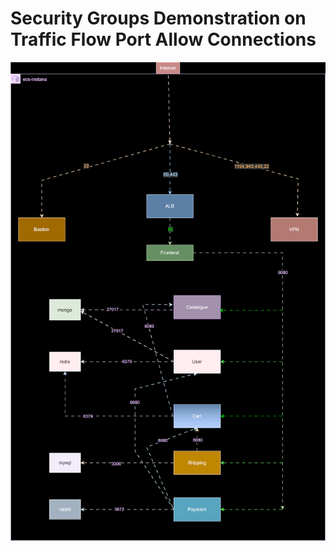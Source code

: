 # Security Groups Demonstration on Traffic Flow Port Allow Connections
![Security Groups](images/sg.drawio.svg)